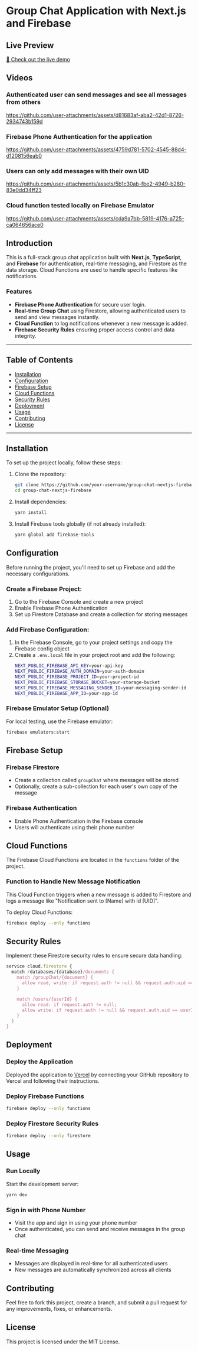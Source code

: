 # Group Chat Application with Next.js and Firebase

## Live Preview

[🚀 Check out the live demo](group-chat-amber.vercel.app)

## Videos

### Authenticated user can send messages and see all messages from others

https://github.com/user-attachments/assets/d81683af-aba2-42d1-8726-2934743b159d

### Firebase Phone Authentication for the application

https://github.com/user-attachments/assets/4759d781-5702-4545-88d4-d1208156eab0


### Users can only add messages with their own UID

https://github.com/user-attachments/assets/5b1c30ab-fbe2-4949-b280-83e0dd34ff23

### Cloud function tested locally on Firebase Emulator

https://github.com/user-attachments/assets/cda9a7bb-5819-4176-a725-ca064656ace0


## Introduction

This is a full-stack group chat application built with **Next.js**, **TypeScript**, and **Firebase** for authentication, real-time messaging, and Firestore as the data storage. Cloud Functions are used to handle specific features like notifications.

### Features
- **Firebase Phone Authentication** for secure user login.
- **Real-time Group Chat** using Firestore, allowing authenticated users to send and view messages instantly.
- **Cloud Function** to log notifications whenever a new message is added.
- **Firebase Security Rules** ensuring proper access control and data integrity.

---

## Table of Contents

- [Installation](#installation)
- [Configuration](#configuration)
- [Firebase Setup](#firebase-setup)
- [Cloud Functions](#cloud-functions)
- [Security Rules](#security-rules)
- [Deployment](#deployment)
- [Usage](#usage)
- [Contributing](#contributing)
- [License](#license)

---

## Installation

To set up the project locally, follow these steps:

1. Clone the repository:
   ```bash
   git clone https://github.com/your-username/group-chat-nextjs-firebase.git
   cd group-chat-nextjs-firebase
   ```

2. Install dependencies:
   ```bash
   yarn install
   ```

3. Install Firebase tools globally (if not already installed):
   ```bash
   yarn global add firebase-tools
   ```

## Configuration

Before running the project, you'll need to set up Firebase and add the necessary configurations.

### Create a Firebase Project:
1. Go to the Firebase Console and create a new project
2. Enable Firebase Phone Authentication
3. Set up Firestore Database and create a collection for storing messages

### Add Firebase Configuration:
1. In the Firebase Console, go to your project settings and copy the Firebase config object
2. Create a `.env.local` file in your project root and add the following:
   ```bash
   NEXT_PUBLIC_FIREBASE_API_KEY=your-api-key
   NEXT_PUBLIC_FIREBASE_AUTH_DOMAIN=your-auth-domain
   NEXT_PUBLIC_FIREBASE_PROJECT_ID=your-project-id
   NEXT_PUBLIC_FIREBASE_STORAGE_BUCKET=your-storage-bucket
   NEXT_PUBLIC_FIREBASE_MESSAGING_SENDER_ID=your-messaging-sender-id
   NEXT_PUBLIC_FIREBASE_APP_ID=your-app-id
   ```

### Firebase Emulator Setup (Optional)
For local testing, use the Firebase emulator:
```bash
firebase emulators:start
```

## Firebase Setup

### Firebase Firestore
- Create a collection called `groupChat` where messages will be stored
- Optionally, create a sub-collection for each user's own copy of the message

### Firebase Authentication
- Enable Phone Authentication in the Firebase console
- Users will authenticate using their phone number

## Cloud Functions

The Firebase Cloud Functions are located in the `functions` folder of the project.

### Function to Handle New Message Notification
This Cloud Function triggers when a new message is added to Firestore and logs a message like "Notification sent to [Name] with id [UID]".

To deploy Cloud Functions:
```bash
firebase deploy --only functions
```

## Security Rules

Implement these Firestore security rules to ensure secure data handling:

```javascript
service cloud.firestore {
  match /databases/{database}/documents {
    match /groupChat/{document} {
      allow read, write: if request.auth != null && request.auth.uid == resource.data.sender;
    }

    match /users/{userId} {
      allow read: if request.auth != null;
      allow write: if request.auth != null && request.auth.uid == userId;
    }
  }
}
```

## Deployment

### Deploy the Application
Deployed the application to [Vercel](group-chat-amber.vercel.app) by connecting your GitHub repository to Vercel and following their instructions.

### Deploy Firebase Functions
```bash
firebase deploy --only functions
```

### Deploy Firestore Security Rules
```bash
firebase deploy --only firestore
```

## Usage

### Run Locally
Start the development server:
```bash
yarn dev
```

### Sign in with Phone Number
- Visit the app and sign in using your phone number
- Once authenticated, you can send and receive messages in the group chat

### Real-time Messaging
- Messages are displayed in real-time for all authenticated users
- New messages are automatically synchronized across all clients

## Contributing

Feel free to fork this project, create a branch, and submit a pull request for any improvements, fixes, or enhancements.

## License

This project is licensed under the MIT License.

